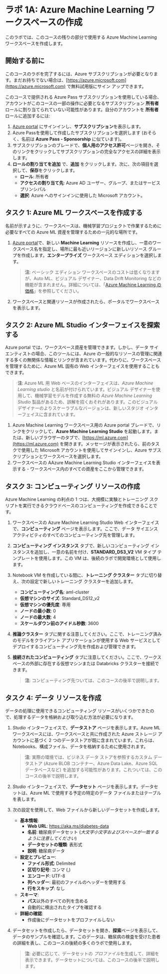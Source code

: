 ﻿# ラボ 1A: Azure Machine Learning ワークスペースの作成

このラボでは、このコースの残りの部分で使用する Azure Machine Learning ワークスペースを作成します。

## 開始する前に

このコースのラボを完了するには、Azure サブスクリプションが必要となります。まだお持ちでない場合は、[https://azure.microsoft.com](https://azure.microsoft.com) で無料試用版にサイン アップできます。

このコースで提供される Azure Pass サブスクリプションを使用している場合、アカウントがこのコースの一部の操作に必要となるサブスクリプション **所有者** ロールに割り当てられていない可能性があります。自分のアカウントを **所有者** ロールに追加するには:

1. [Azure portal](https://portal.azure.com) にサインインし、**サブスクリプション**を表示します。
2. Azure Passを使用して作成したサブスクリプションを選択します (おそらく、名前は **Azure Pass - Sponsorship** に似ています)。
3. サブスクリプションのブレードで、**個人用のアクセス許可**ページを開き、そのリンクをクリックしてサブスクリプションの完全なアクセスの詳細を表示します。
4. **ロールの割り当てを追加** で、**追加** をクリックします。次に、次の項目を選択して、**保存**をクリックします。
    - **ロール**: 所有者
    - **アクセスの割り当て先**: Azure AD ユーザー、グループ、またはサービス プリンシパル
    - **選択**: Azure へのサインインに使用した Microsoft アカウント。

## タスク 1: Azure ML ワークスペースを作成する

名前が示すように、ワークスペースは、機械学習プロジェクトで作業するために必要なすべての Azure ML 資産を管理するための一元的な場所です。

1. [Azure portal](https://portal.azure.com)で、新しい **Machine Learning** リソースを作成し、一意のワークスペース名を指定し、場所に最も近いリージョンに新しいリソース グループを作成します。**エンタープライズ** ワークスペース エディションを選択します。

   > **注**: ベーシック エディション ワークスペースのコストは低くなりますが、Auto ML、ビジュアル デザイナー、Data Drift Monitoring などの機能が含まれません。詳細については、「[Azure Machine Learning の価格](https://azure.microsoft.com/ja-jp/pricing/details/machine-learning/)」を参照してください。

2. ワークスペースと関連リソースが作成されたら、ポータルでワークスペースを表示します。

## タスク 2: Azure ML Studio インターフェイスを探索する

Azure portal では、ワークスペース資産を管理できます。しかし、データ サイエンティストの場合、このツールには、Azure の一般的なリソースの管理に関連する多くの無関係な情報とリンクが含まれています。代わりに、ワークスペースを管理するために、Azure ML 固有の Web インターフェイスを使用することもできます。

> **注**: Azure ML 用 Web ベースのインターフェイスは、*Azure Machine Learning studio* と名前が付けられています。ビジュアル デザイナーを使用して、機械学習モデルを作成する無料の *Azure Machine Learning Studio* 製品があるため、誤解を招くおそれがあります。このビジュアル デザイナーのよりスケーラブルなバージョンは、新しいスタジオ インターフェイスに含まれています。

1. Azure Machine Learning ワークスペース用の Azure portal ブレードで、リンクをクリックして、**Azure Machine Learning Studio** を起動します。または、新しいブラウザーのタブで、[https://ml.azure.com](https://ml.azure.com) を開きます。メッセージが表示されたら、前のタスクで使用した Microsoft アカウントを使用してサインインし、Azure サブスクリプションとワークスペースを選択します。
2. ワークスペースの AAzure Machine Learning Studio インターフェイスを表示する - ワークスペース内のすべての資産をここから管理できます。

## タスク 3: コンピューティング リソースの作成

Azure Machine Learning の利点の 1 つは、大規模に実験とトレーニング スクリプトを実行できるクラウドベースのコンピューティングを作成できることです。

1. ワークスペースの Azure Machine Learning Studio Web インターフェイスで、**コンピューティング** ページを表示します。ここで、データ サイエンス アクティビティのすべてのコンピューティング先を管理します。
2. **コンピューティング インスタンス** タブで、新しいコンピューティング インスタンスを追加し、一意の名前を付け、**STANDARD_DS3_V2** VM タイプ テンプレートを使用します。この VM は、後続のラボで開発環境として使用します。
3. Notebook VM を作成している間に、**トレーニング クラスター** タブに切り替え、次の設定で新しいトレーニング クラスターを追加します。
    * **コンピューティング名**: aml-cluster
    * **仮想マシンのサイズ**: Standard_DS12_v2
    * **仮想マシンの優先度**: 専用
    * **ノードの最小数**: 0
    * **ノードの最大数**: 4
    * **スケールダウン前のアイドル秒数**: 3600
4. **推論クラスター** タブに関する注意してください。ここで、トレーニング済みのモデルをクライアント アプリケーションが使用する Web サービスとしてデプロイするコンピューティング先を作成および管理できます。
5. **接続されたコンピューティング** タブに注意してください。ここで、ワークスペースの外部に存在する仮想マシンまたは Databricks クラスターを接続できます。

    > **注**: コンピューティング先ついては、このコースの後半で説明します。

## タスク 4: データ リソースを作成

データの処理に使用できるコンピューティング リソースがいくつかできたので、処理するデータを格納および取り込む方法が必要になります。

1. *Studio* インターフェイスで、**データストア** ページを表示します。Azure ML ワークスペースには、ワークスペースと共に作成された Azure ストレージ アカウントに基づく 2 つのデータストアが既に含まれています。これらは、Notebooks、構成ファイル、データを格納するために使用されます。

   > **注**: 実際の環境では、ビジネス データ ストアを参照するカスタム データストア (Azure BLOB コンテナー、Azure Data Lake、Azure SQL データベースなど) を追加する可能性があります。これついては、このコースの後半で説明します。

2. *Studio* インターフェイスで、**データセット** ページを表示します。データセットは、Azure ML で使用する予定の特定のデータ ファイルまたはテーブルを表します。
3. 次の設定を使用して、Web ファイルから新しいデータセットを作成します。
    * **基本情報**:
        * **Web URL**: https://aka.ms/diabetes-data
        * **名前**: 糖尿病データセット (*大文字小文字およびスペースが一致するように注意してください*)
        * **データセットの種類**: 表形式
        * **説明**: 糖尿病データ
    * **設定とプレビュー**:
        * **ファイル形式**: Delimited
        * **区切り記号**: コンマ (,)
        * **エンコード**: UTF-8
        * **列ヘッダー**: 最初のファイルのヘッダーを使用する
        * **行をスキップ**: なし
    * **スキーマ**:
        * **パス**以外のすべての列を含める
        * 自動的に検出されたタイプを確認する
    * **詳細の確認**:
        * 作成後にデータセットをプロファイルしない
4. データセットを作成したら、データセットを開き、**探索**ページを表示して、データのサンプルを確認します。このデータは、糖尿病の検査を受けた患者の詳細を表し、このコースの後続の多くのラボで使用します。

    > **注**: 必要に応じて、データセットの *プロファイル*を生成して、詳細を表示できます。データセットについては、このコースの後半で説明します。
